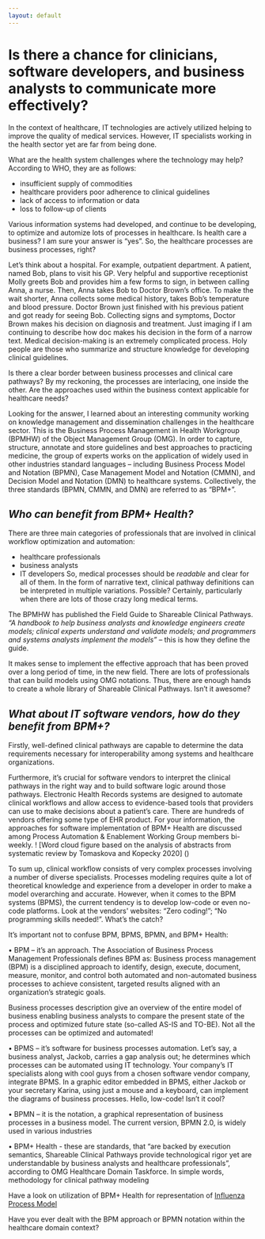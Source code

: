 ```yaml
---
layout: default
---
```

# **Is there a chance for clinicians, software developers, and business analysts to communicate more effectively?** 

In the context of healthcare, IT technologies are actively utilized helping to improve the quality of medical services. However, IT specialists working in the health sector yet are far from being done.

What are the health system challenges where the technology may help? According to WHO, they are as follows: 
*	insufficient supply of commodities
*	healthcare providers poor adherence to clinical guidelines
*	lack of access to information or data
*	loss to follow-up of clients

Various information systems had developed, and continue to be developing, to optimize and automize lots of processes in healthcare. Is health care a business? I am sure your answer is “yes”. So, the healthcare processes are business processes, right? 

Let’s think about a hospital. For example, outpatient department. A patient, named Bob, plans to visit his GP. Very helpful and supportive receptionist Molly greets Bob and provides him a few forms to sign, in between calling Anna, a nurse. Then, Anna takes Bob to Doctor Brown’s office. To make the wait shorter, Anna collects some medical history, takes Bob’s temperature and blood pressure. Doctor Brown just finished with his previous patient and got ready for seeing Bob. Collecting signs and symptoms, Doctor Brown makes his decision on diagnosis and treatment. Just imaging if I am continuing to describe how doc makes his decision in the form of a narrow text. Medical decision-making is an extremely complicated process. Holy people are those who summarize and structure knowledge for developing clinical guidelines. 

Is there a clear border between business processes and clinical care pathways? By my reckoning, the processes are interlacing, one inside the other. Are the approaches used within the business context applicable for healthcare needs? 

Looking for the answer, I learned about an interesting community working on knowledge management and dissemination challenges in the healthcare sector. This is the Business Process Management in Health Workgroup (BPMHW) of the Object Management Group (OMG). In order to capture, structure, annotate and store guidelines and best approaches to practicing medicine, the group of experts works on the application of widely used in other industries standard languages – including Business Process Model and Notation (BPMN), Case Management Model and Notation (CMMN), and Decision Model and Notation (DMN) to healthcare systems. Collectively, the three standards (BPMN, CMMN, and DMN) are referred to as “BPM+”. 

## ***Who can benefit from BPM+ Health?***

There are three main categories of professionals that are involved in clinical workflow optimization and automation: 

*	healthcare professionals
*	business analysts
*	IT developers
So, medical processes should be *readable* and clear for all of them. In the form of narrative text, clinical pathway definitions can be interpreted in multiple variations. Possible? Certainly, particularly when there are lots of those crazy long medical terms. 

The BPMHW has published the Field Guide to Shareable Clinical Pathways. *“A handbook to help business analysts and knowledge engineers create models; clinical experts understand and validate models; and programmers and systems analysts implement the models”* – this is how they define the guide.

It makes sense to implement the effective approach that has been proved over a long period of time, in the new field. There are lots of professionals that can build models using OMG notations. Thus, there are enough hands to create a whole library of Shareable Clinical Pathways. Isn’t it awesome? 

## ***What about IT software vendors, how do they benefit from BPM+?*** 

Firstly, well-defined clinical pathways are capable to determine the data requirements necessary for interoperability among systems and healthcare organizations.

Furthermore, it’s crucial for software vendors to interpret the clinical pathways in the right way and to build software logic around those pathways. Electronic Health Records systems are designed to automate clinical workflows and allow access to evidence-based tools that providers can use to make decisions about a patient’s care. There are hundreds of vendors offering some type of EHR product. For your information, the approaches for software implementation of BPM+ Health are discussed among Process Automation & Enablement Working Group members bi-weekly.
! [Word cloud figure based on the analysis of abstracts from systematic review by Tomaskova and Kopecky 2020] ()

To sum up, clinical workflow consists of very complex processes involving a number of diverse specialists. Processes modeling requires quite a lot of theoretical knowledge and experience from a developer in order to make a model overarching and accurate. However, when it comes to the BPM systems (BPMS), the current tendency is to develop low-code or even no-code platforms. Look at the vendors' websites: “Zero coding!”; “No programming skills needed!”.
What’s the catch?

It’s important not to confuse BPM, BPMS, BPMN, and BPM+ Health:
 
•	BPM – it’s an approach. The Association of Business Process Management Professionals defines BPM as:
Business process management (BPM) is a disciplined approach to identify, design, execute, document, measure, monitor, and control both automated and non-automated business processes to achieve consistent, targeted results aligned with an organization’s strategic goals.

Business processes description give an overview of the entire model of business enabling business analysts to compare the present state of the process and optimized future state (so-called AS-IS and TO-BE). Not all the processes can be optimized and automated!


•	BPMS – it’s software for business processes automation. Let’s say, a business analyst, Jackob, carries a gap analysis out; he determines which processes can be automated using IT technology. Your company’s IT specialists along with cool guys from a chosen software vendor company, integrate BPMS. In a graphic editor embedded in BPMS, either Jackob or your secretary Karina, using just a mouse and a keyboard, can implement the diagrams of business processes. Hello, low-code! Isn’t it cool?

•	BPMN – it is the notation, a graphical representation of business processes in a business model. The current version, BPMN 2.0, is widely used in various industries

•	BPM+ Health - these are standards, that “are backed by execution semantics, Shareable Clinical Pathways provide technological rigor yet are understandable by business analysts and healthcare professionals”, according to OMG Healthcare Domain Taskforce. In simple words, methodology for clinical pathway modeling


Have a look on utilization of BPM+ Health for representation of	[Influenza Process Model](https://www.ncbi.nlm.nih.gov/core/lw/2.0/html/tileshop_pmc/tileshop_pmc_inline.html?title=Click%20on%20image%20to%20zoom&p=PMC3&id=8075494_103_3410599f4.jpg)

Have you ever dealt with the BPM approach or BPMN notation within the healthcare domain context?

